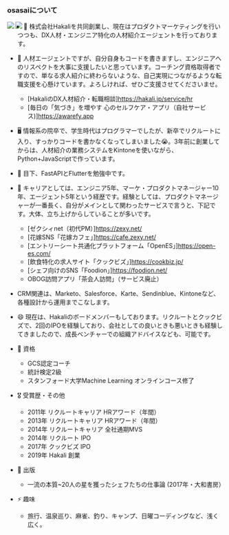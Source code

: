 ### osasaiについて

<a href="https://github.com/anuraghazra/github-readme-stats">
  <img align="left" src="https://github-readme-stats.vercel.app/api?username=osasai&count_private=true&show_icons=true" />
</a>
<a href="https://github.com/anuraghazra/github-readme-stats">
  <img align="left" src="https://github-readme-stats.vercel.app/api/top-langs/?username=osasai" />
</a>

- 🔭 株式会社Hakaliを共同創業し、現在はプロダクトマーケティングを行いつつも、DX人材・エンジニア特化の人材紹介エージェントを行っております。

- 👯 人材エージェントですが、自分自身もコードを書きますし、エンジニアへのリスペクトを大事に支援したいと思っています。コーチング資格取得者ですので、単なる求人紹介に終わらないような、自己実現につながるような転職支援を心懸けています。よろしければ、ぜひご支援させてくださいませ。
  - [HakaliのDX人材紹介・転職相談]https://hakali.jp/service/hr
  - [毎日の「気づき」を増やす 心のセルフケア・アプリ（自社サービス)]https://awarefy.app

- 🖥 情報系の院卒で、学生時代はプログラマーでしたが、新卒でリクルートに入り、すっかりコードを書かなくなってしまいました😭。3年前に創業してからは、人材紹介の業務システムをKintoneを使いながら、Python+JavaScriptで作っています。

- 🌱 目下、FastAPIとFlutterを勉強中です。

- 🕺 キャリアとしては、エンジニア5年、マーケ・プロダクトマネージャー10年、エージェント5年という経歴です。経験としては、プロダクトマネージャーが一番長く、自分がメインとして関わったサービスで言うと、下記です。大体、立ち上げからしていることが多いです。
  - [ゼクシィnet（初代PM）]https://zexy.net/
  - [花嫁SNS「花嫁カフェ」]https://cafe.zexy.net/
  - [エントリーシート共通化プラットフォーム「OpenES」]https://open-es.com/
  - [飲食特化の求人サイト「クックビズ」]https://cookbiz.jp/
  - [シェフ向けのSNS「Foodion」]https://foodion.net/
  - OBOG訪問アプリ「茶会人訪問」（サービス廃止）

- CRM関連は、Marketo、Salesforce、Karte、Sendinblue、Kintoneなど、各種設計から運用までこなします。

- 😄 現在は、Hakaliのボードメンバーもしております。リクルートとクックビズで、2回のIPOを経験しており、会社としての良いときも悪いときも経験してきましたので、成長ベンチャーでの組織アドバイスなども、可能です。

- 🎫 資格
  - GCS認定コーチ
  - 統計検定2級
  - スタンフォード大学Machine Learning オンラインコース修了

- 🎖 受賞歴・その他
  - 2011年 リクルートキャリア HRアワード（年間）
  - 2013年 リクルートキャリア HRアワード（年間）
  - 2014年 リクルートキャリア 全社通期MVS
  - 2014年 リクルート IPO
  - 2017年 クックビズ IPO
  - 2019年 Hakali 創業

- 📓 出版
  - 一流の本質~20人の星を獲ったシェフたちの仕事論 (2017年・大和書房）

- ⚡ 趣味
  - 旅行、温泉巡り、麻雀、釣り、キャンプ、日曜コーディングなど、浅く広く。
